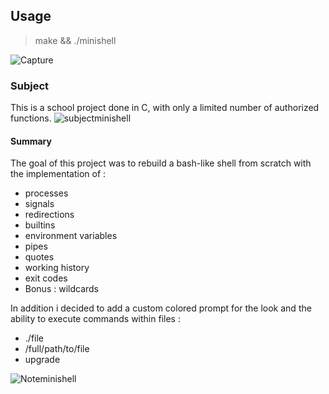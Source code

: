 ## Usage
> make && ./minishell

![Capture](https://user-images.githubusercontent.com/59654989/160000918-2aae5c61-20d6-4a6b-9985-9dfe27d3e6f3.PNG)

### Subject
This is a school project done in C, with only a limited number of authorized functions.
![subjectminishell](https://user-images.githubusercontent.com/59654989/160003049-09fc6cc1-2d32-45f7-bec7-034998d6992d.PNG)

#### Summary

The goal of this project was to rebuild a bash-like shell from scratch with the implementation of :
- processes
- signals
- redirections
- builtins
- environment variables
- pipes
- quotes
- working history
- exit codes
- Bonus : wildcards

In addition i decided to add a custom colored prompt for the look and the ability to execute commands within files :
- ./file
- /full/path/to/file
- upgrade

![Noteminishell](https://user-images.githubusercontent.com/59654989/160242336-4f3fc21f-e6b4-4e87-aeb5-97f9fa35e5ec.PNG)
